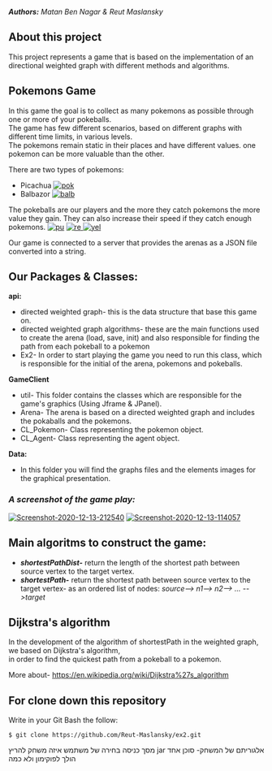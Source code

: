 
***Authors:** Matan Ben Nagar & Reut Maslansky*


## **About this project**
This project represents a game that is based on the implementation of an directional weighted graph with different methods and algorithms.

## **Pokemons Game**
In this game the goal is to collect as many pokemons as possible through one or more of your pokeballs.<br />
The game has few different scenarios, based on different graphs with different time limits, in various levels.<br />
The pokemons remain static in their places and have different values. one pokemon can be more valuable than the other.

There are two types of pokemons:
- Picachua <a href="https://imgbb.com/"><img src="https://i.ibb.co/YLQJhPn/pok.png" alt="pok" border="0"></a>
- Balbazor  <a href="https://imgbb.com/"><img src="https://i.ibb.co/zQS7Hd0/balb.png" alt="balb" border="0"></a>

The pokeballs are our players and the more they catch pokemons the more value they gain.
They can also increase their speed if they catch enough pokemons.
<a href="https://imgbb.com/"><img src="https://i.ibb.co/HxbVLvs/pu.png" alt="pu" border="0"></a> <a href="https://imgbb.com/"><img src="https://i.ibb.co/Z1Y8RLb/re.png" alt="re" border="0"></a><a href="https://imgbb.com/"> <img src="https://i.ibb.co/CQ5qMv4/yel.png" alt="yel" border="0"></a>

Our game is connected to a server that provides the arenas as a JSON file converted into a string.

## Our Packages & Classes:

**api:**
* directed weighted graph- this is the data structure that base this game on.
* directed weighted graph algorithms- these are the main functions used to create the arena (load, save, init) and also responsible for finding the path from each pokeball to a pokemon
* Ex2- In order to start playing the game you need to run this class, which is responsible for the initial of the arena, pokemons and pokeballs.


**GameClient**
* util- This folder contains the classes which are responsible for the game's graphics (Using Jframe & JPanel).
* Arena- The arena is based on a directed weighted graph and includes the pokaballs and the pokemons.
* CL_Pokemon- Class representing the pokemon object.
* CL_Agent- Class representing the agent object.

**Data:**
* In this folder you will find the graphs files and the elements images for the graphical presentation.

### *A screenshot of the game play:*
<a href="https://imgbb.com/"><img src="https://i.ibb.co/fvFfNFq/Screenshot-2020-12-13-212540.jpg" alt="Screenshot-2020-12-13-212540" border="0"></a>
<a href="https://ibb.co/M9HpDxn"><img src="https://i.ibb.co/Fn1JbL6/Screenshot-2020-12-13-114057.jpg" alt="Screenshot-2020-12-13-114057" border="0"></a>

## **Main algoritms to construct the game:**
- ***shortestPathDist-*** return the length of the shortest path between source vertex to the target vertex.
- ***shortestPath-*** return the shortest path between source vertex to the target vertex- as an ordered list of nodes:
*source--> n1--> n2--> ... -->target*

## **Dijkstra's algorithm**
In the development of the algorithm of shortestPath in the weighted graph, we based on Dijkstra's algorithm,<br />
in order to find the quickest path from a pokeball to a pokemon.

More about- https://en.wikipedia.org/wiki/Dijkstra%27s_algorithm

## **For clone down this repository**
Write in your Git Bash the follow:

```
$ git clone https://github.com/Reut-Maslansky/ex2.git
```

מסך כניסה
בחירה של משתמש איזה משחק להריץ
jar
אלגוריתם של המשחק- סוכן אחד הולך לפוקימון ולא כמה

